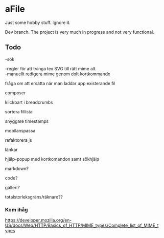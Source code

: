 # aFile
Just some hobby stuff. Ignore it.

Dev branch. The project is very much in progress and not very functional.


## Todo

-sök

-regler för att tvinga tex SVG till rätt mime alt.  
-manuellt redigera mime genom dolt kortkommando

fråga om att ersätta när man laddar upp existerande fil

composer

klickbart i breadcrumbs

sortera fillista

snyggare timestamps

mobilanspassa

refaktorera js

länkar

hjälp-popup med kortkomandon samt sökhjälp

markdown?

code?

galleri?

totalstorleksgräns/räknare??

### Kom ihåg

https://developer.mozilla.org/en-US/docs/Web/HTTP/Basics_of_HTTP/MIME_types/Complete_list_of_MIME_types